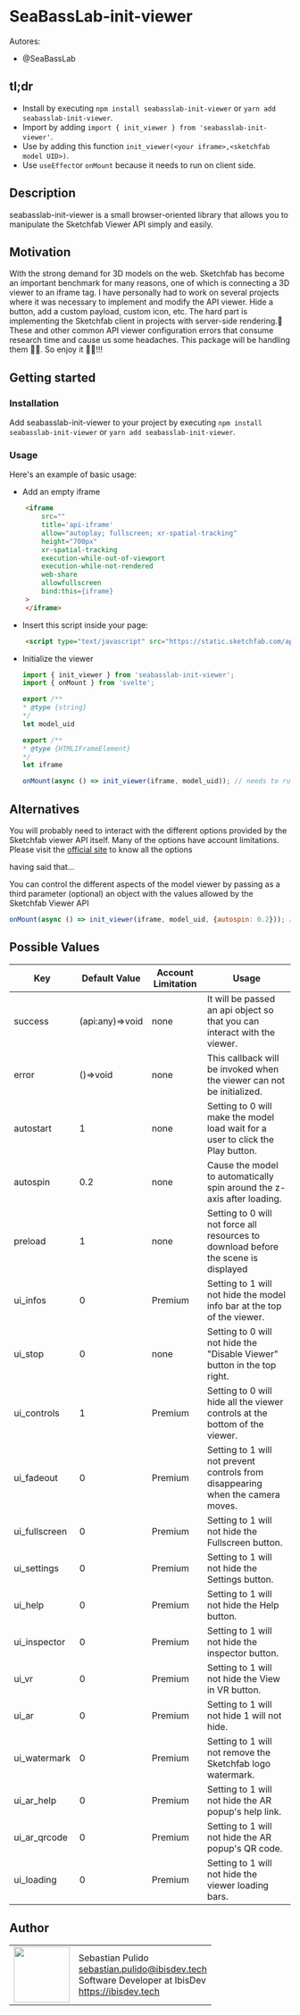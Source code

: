# SeaBassLab-init-viewer

Autores:
 - @SeaBassLab

## tl;dr

- Install by executing `npm install seabasslab-init-viewer` or `yarn add seabasslab-init-viewer`.
- Import by adding `import { init_viewer } from 'seabasslab-init-viewer'`.
- Use by adding this function `init_viewer(<your iframe>,<sketchfab model UID>)`.
- Use `useEffect`or `onMount` because it needs to run on client side.

## Description

seabasslab-init-viewer is a small browser-oriented library that allows you to manipulate the Sketchfab Viewer API simply and easily.

## Motivation

With the strong demand for 3D models on the web. Sketchfab has become an important benchmark for many reasons, one of which is connecting a 3D viewer to an iframe tag. I have personally had to work on several projects where it was necessary to implement and modify the API viewer. Hide a button, add a custom payload, custom icon, etc.
The hard part is implementing the Sketchfab client in projects with server-side rendering.🤒
These and other common API viewer configuration errors that consume research time and cause us some headaches. This package will be handling them 👍🏻. So enjoy it 🙌🏼!!!

## Getting started

### Installation

Add seabasslab-init-viewer to your project by executing `npm install seabasslab-init-viewer` or `yarn add seabasslab-init-viewer`.

### Usage

Here's an example of basic usage:

- Add an empty iframe
```html
    <iframe
        src=""
        title='api-iframe'
        allow="autoplay; fullscreen; xr-spatial-tracking"
        height="700px"
        xr-spatial-tracking
        execution-while-out-of-viewport
        execution-while-not-rendered
        web-share
        allowfullscreen
        bind:this={iframe}
    >
    </iframe>
```
- Insert this script inside your page:
```html
    <script type="text/javascript" src="https://static.sketchfab.com/api/sketchfab-viewer-1.12.1.js"></script>
```
- Initialize the viewer
    
    ```js
    import { init_viewer } from 'seabasslab-init-viewer';
    import { onMount } from 'svelte';

    export /**
    * @type {string}
    */
    let model_uid

    export /**
    * @type {HTMLIFrameElement}
    */
    let iframe

    onMount(async () => init_viewer(iframe, model_uid)); // needs to run on the client side
    ```
## Alternatives

You will probably need to interact with the different options provided by the Sketchfab viewer API itself. Many of the options have account limitations.
Please visit the [official site](https://sketchfab.com/developers/viewer/initialization) to know all the options

having said that...

You can control the different aspects of the model viewer by passing as a third parameter (optional) an object with the values allowed by the Sketchfab Viewer API

```js
onMount(async () => init_viewer(iframe, model_uid, {autospin: 0.2})); // read on for possible values and uses
```

## Possible Values

|        Key         | Default Value | Account Limitation |             Usage           |
| ------------------ | ------------- | ------------------ | --------------------------------------------------------------------------------- |
|      success       |(api:any)=>void|        none        |It will be passed an api object so that you can interact with the viewer.          |
|       error        |    ()=>void   |        none        |This callback will be invoked when the viewer can not be initialized.              |
|     autostart      |       1       |        none        |Setting to 0 will make the model load wait for a user to click the Play button.    |
|     autospin       |      0.2      |        none        |Cause the model to automatically spin around the z-axis after loading.             |
|      preload       |       1       |        none        |Setting to 0 will not force all resources to download before the scene is displayed|
|     ui_infos       |       0       |      Premium       |Setting to 1 will not hide the model info bar at the top of the viewer.            |
|      ui_stop       |       0       |        none        |Setting to 0 will not hide the "Disable Viewer" button in the top right.           |
|    ui_controls     |       1       |      Premium       |Setting to 0 will hide all the viewer controls at the bottom of the viewer.        |
|     ui_fadeout     |       0       |      Premium       |Setting to 1 will not prevent controls from disappearing when the camera moves.    |
|    ui_fullscreen   |       0       |      Premium       |Setting to 1 will not hide the Fullscreen button.                                  |
|     ui_settings    |       0       |      Premium       |Setting to 1 will not hide the Settings button.                                    |
|       ui_help      |       0       |      Premium       |Setting to 1 will not hide the Help button.                                        |
|     ui_inspector   |       0       |      Premium       |Setting to 1 will not hide the inspector button.                                   |
|        ui_vr       |       0       |      Premium       |Setting to 1 will not hide the View in VR button.                                  |
|        ui_ar       |       0       |      Premium       |Setting to 1 will not hide 1 will not hide.                                        |
|    ui_watermark    |       0       |      Premium       |Setting to 1 will not remove the Sketchfab logo watermark.                         |
|      ui_ar_help    |       0       |      Premium       |Setting to 1 will not hide the AR popup's help link.                               |
|    ui_ar_qrcode    |       0       |      Premium       |Setting to 1 will not hide the AR popup's QR code.                                 |
|     ui_loading     |       0       |      Premium       |Setting to 1 will not hide the viewer loading bars.                                |

## Author

<table>
  <tr>
    <td>
      <img src="https://avatars.githubusercontent.com/u/70863556?v=4" width="100">
    </td>
    <td>
      Sebastian Pulido<br />
      <a href="mailto:sebastian.pulido@ibisdev.tech">sebastian.pulido@ibisdev.tech</a><br />
      Software Developer at IbisDev<br />
      <a href="https://ibisdev.tech">https://ibisdev.tech</a>
    </td>
  </tr>
</table>
